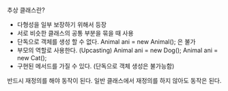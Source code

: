추상 클래스란?
- 다형성을 일부 보장하기 위해서 등장
- 서로 비슷한 클래스의 공통 부분을 묶을 때 사용
- 단독으로 객체를 생성 할 수 없다.
  Animal ani = new Animal(); 은 불가
- 부모의 역할로 사용한다. (Upcasting)
  Animal ani = new Dog();
  Animal ani = new Cat();
- 구현된 메서드를 가질 수 있다. (단독으로 객체 생성은 불가능함)

반드시 재정의를 해야 동작이 된다.
일반 클래스에서 재정의를 하지 않아도 동작은 된다.

